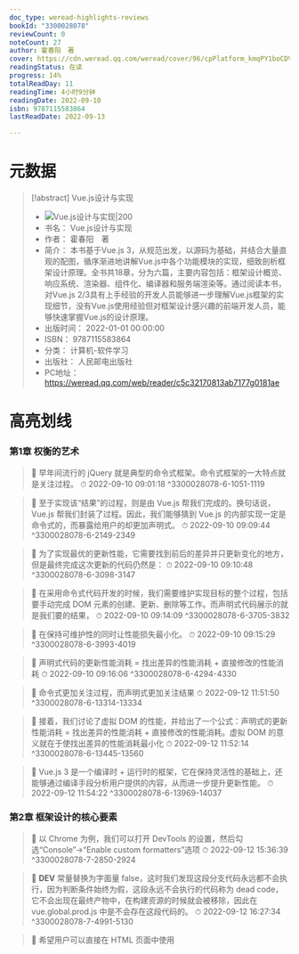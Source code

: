 ```yaml
---
doc_type: weread-highlights-reviews
bookId: "3300028078"
reviewCount: 0
noteCount: 27
author: 霍春阳　著
cover: https://cdn.weread.qq.com/weread/cover/96/cpPlatform_kmqPY1boCDVyMxq2AvPdCY/t7_cpPlatform_kmqPY1boCDVyMxq2AvPdCY.jpg
readingStatus: 在读
progress: 14%
totalReadDay: 11
readingTime: 4小时9分钟
readingDate: 2022-09-10
isbn: 9787115583864
lastReadDate: 2022-09-13

---
```

# 元数据
> [!abstract] Vue.js设计与实现
> - ![ Vue.js设计与实现|200](https://cdn.weread.qq.com/weread/cover/96/cpPlatform_kmqPY1boCDVyMxq2AvPdCY/t7_cpPlatform_kmqPY1boCDVyMxq2AvPdCY.jpg)
> - 书名： Vue.js设计与实现
> - 作者： 霍春阳　著
> - 简介： 本书基于Vue.js 3，从规范出发，以源码为基础，并结合大量直观的配图，循序渐进地讲解Vue.js中各个功能模块的实现，细致剖析框架设计原理。全书共18章，分为六篇，主要内容包括：框架设计概览、响应系统、渲染器、组件化、编译器和服务端渲染等。通过阅读本书，对Vue.js 2/3具有上手经验的开发人员能够进一步理解Vue.js框架的实现细节，没有Vue.js使用经验但对框架设计感兴趣的前端开发人员，能够快速掌握Vue.js的设计原理。
> - 出版时间： 2022-01-01 00:00:00
> - ISBN： 9787115583864
> - 分类： 计算机-软件学习
> - 出版社： 人民邮电出版社
> - PC地址：https://weread.qq.com/web/reader/c5c32170813ab7177g0181ae

# 高亮划线

### 第1章 权衡的艺术

> 📌 早年间流行的 jQuery 就是典型的命令式框架。命令式框架的一大特点就是关注过程。 
> ⏱ 2022-09-10 09:01:18 ^3300028078-6-1051-1119

> 📌 至于实现该“结果”的过程，则是由 Vue.js 帮我们完成的。换句话说，Vue.js 帮我们封装了过程。因此，我们能够猜到 Vue.js 的内部实现一定是命令式的，而暴露给用户的却更加声明式。 
> ⏱ 2022-09-10 09:09:44 ^3300028078-6-2149-2349

> 📌 为了实现最优的更新性能，它需要找到前后的差异并只更新变化的地方，但是最终完成这次更新的代码仍然是： 
> ⏱ 2022-09-10 09:10:48 ^3300028078-6-3098-3147

> 📌 在采用命令式代码开发的时候，我们需要维护实现目标的整个过程，包括要手动完成 DOM 元素的创建、更新、删除等工作。而声明式代码展示的就是我们要的结果， 
> ⏱ 2022-09-10 09:14:09 ^3300028078-6-3705-3832

> 📌 在保持可维护性的同时让性能损失最小化。 
> ⏱ 2022-09-10 09:15:29 ^3300028078-6-3993-4019

> 📌 声明式代码的更新性能消耗 = 找出差异的性能消耗 + 直接修改的性能消耗 
> ⏱ 2022-09-10 09:16:06 ^3300028078-6-4294-4330

> 📌 命令式更加关注过程，而声明式更加关注结果 
> ⏱ 2022-09-12 11:51:50 ^3300028078-6-13314-13334

> 📌 接着，我们讨论了虚拟 DOM 的性能，并给出了一个公式：声明式的更新性能消耗 = 找出差异的性能消耗 + 直接修改的性能消耗。虚拟 DOM 的意义就在于使找出差异的性能消耗最小化 
> ⏱ 2022-09-12 11:52:14 ^3300028078-6-13445-13560

> 📌 Vue.js 3 是一个编译时 + 运行时的框架，它在保持灵活性的基础上，还能够通过编译手段分析用户提供的内容，从而进一步提升更新性能。 
> ⏱ 2022-09-12 11:54:22 ^3300028078-6-13969-14037

### 第2章 框架设计的核心要素

> 📌 以 Chrome 为例，我们可以打开 DevTools 的设置，然后勾选“Console”→“Enable custom formatters”选项 
> ⏱ 2022-09-12 15:36:39 ^3300028078-7-2850-2924

> 📌 __DEV__ 常量替换为字面量 false，这时我们发现这段分支代码永远都不会执行，因为判断条件始终为假，这段永远不会执行的代码称为 dead code，它不会出现在最终产物中，在构建资源的时候就会被移除，因此在 vue.global.prod.js 中是不会存在这段代码的。 
> ⏱ 2022-09-12 16:27:34 ^3300028078-7-4991-5130

> 📌 希望用户可以直接在 HTML 页面中使用 <script> 标签引入框架并使用 
> ⏱ 2022-09-13 09:40:26 ^3300028078-7-8794-8833

> 📌 IIFE 的全称是 Immediately Invoked Function Expression，即“立即调用的函数表达式” 
> ⏱ 2022-09-13 09:40:40 ^3300028078-7-9094-9157

> 📌 Tree-Shaking 机制，配合构建工具预定义常量的能力，例如预定义 __DEV__ 常量，从而实现仅在开发环境中打印警告信息，而生产环境中则不包含这些用于提升开发体验的代码，从而实现线上代码体积的可控性 
> ⏱ 2022-09-13 09:38:56 ^3300028078-7-19463-19567

### 第3章 Vue.js 3 的设计思路

> 📌 渲染器的作用就是把虚拟 DOM 渲染为真实 DOM 
> ⏱ 2022-09-13 10:23:22 ^3300028078-8-4102-4127

> 📌 渲染器的工作原理其实很简单，归根结底，都是使用一些我们熟悉的 DOM 操作 API 来完成渲染工作 
> ⏱ 2022-09-13 10:29:37 ^3300028078-8-7697-7746

> 📌 组件就是一组 DOM 元素的封装 
> ⏱ 2022-09-13 10:32:19 ^3300028078-8-8165-8181

> 📌 Vue.js 是一个声明式的框架。声明式的好处在于，它直接描述结果，用户不需要关注过程。Vue.js 采用模板的方式来描述 UI，但它同样支持使用虚拟 DOM 来描述 UI。虚拟 DOM 要比模板更加灵活，但模板要比虚拟 DOM 更加直观。 
> ⏱ 2022-09-13 12:45:56 ^3300028078-8-15412-15532

> 📌 渲染器的作用是，把虚拟 DOM 对象渲染为真实 DOM 元素。它的工作原理是，递归地遍历虚拟 DOM 对象，并调用原生 DOM API 来完成真实 DOM 的创建。渲染器的精髓在于后续的更新，它会通过 Diff 算法找出变更点，并且只会更新需要更新的内容。 
> ⏱ 2022-09-13 12:49:00 ^3300028078-8-15579-15707

> 📌 组件其实就是一组虚拟 DOM 元素的封装，它可以是一个返回虚拟 DOM 的函数，也可以是一个对象，但这个对象下必须要有一个函数用来产出组件要渲染的虚拟 DOM。 
> ⏱ 2022-09-13 12:50:09 ^3300028078-8-15768-15848

### 第4章 响应系统的作用与实现

> 📌 当读取操作发生时，将副作用函数收集到“桶”中； 
> ⏱ 2022-09-13 21:29:22 ^3300028078-10-4690-4739

> 📌 当设置操作发生时，从“桶”中取出副作用函数并执行。 
> ⏱ 2022-09-13 21:29:24 ^3300028078-10-4769-4821

> 📌 尝试用代码来实现这个新的“桶”。 
> ⏱ 2022-09-13 21:40:04 ^3300028078-10-8924-8940

> 📌 get/set 拦截器代码 
> ⏱ 2022-09-13 21:39:49 ^3300028078-10-9068-9082

> 📌 key 的依赖集合 
> ⏱ 2022-09-13 21:41:57 ^3300028078-10-10946-10974

> 📌 WeakMap 和 Map 的区别 
> ⏱ 2022-09-13 21:44:19 ^3300028078-10-11054-11071

> 📌 WeakMap 对 key 是弱引用，不影响垃圾回收器的工作。 
> ⏱ 2022-09-13 21:44:30 ^3300028078-10-11767-11798

# 读书笔记
